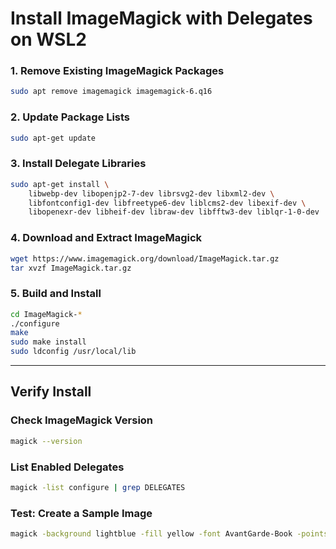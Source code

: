 # Install ImageMagick with Delegates on WSL2

### 1. Remove Existing ImageMagick Packages

```sh
sudo apt remove imagemagick imagemagick-6.q16
```

### 2. Update Package Lists

```sh
sudo apt-get update
```

### 3. Install Delegate Libraries

```sh
sudo apt-get install \
    libwebp-dev libopenjp2-7-dev librsvg2-dev libxml2-dev \
    libfontconfig1-dev libfreetype6-dev liblcms2-dev libexif-dev \
    libopenexr-dev libheif-dev libraw-dev libfftw3-dev liblqr-1-0-dev
```

### 4. Download and Extract ImageMagick

```sh
wget https://www.imagemagick.org/download/ImageMagick.tar.gz
tar xvzf ImageMagick.tar.gz
```

### 5. Build and Install

```sh
cd ImageMagick-*
./configure
make
sudo make install
sudo ldconfig /usr/local/lib
```

---

## Verify Install

### Check ImageMagick Version

```sh
magick --version
```

### List Enabled Delegates

```sh
magick -list configure | grep DELEGATES
```

### Test: Create a Sample Image

```sh
magick -background lightblue -fill yellow -font AvantGarde-Book -pointsize 72 label:Helloworld helloworld.png
```


